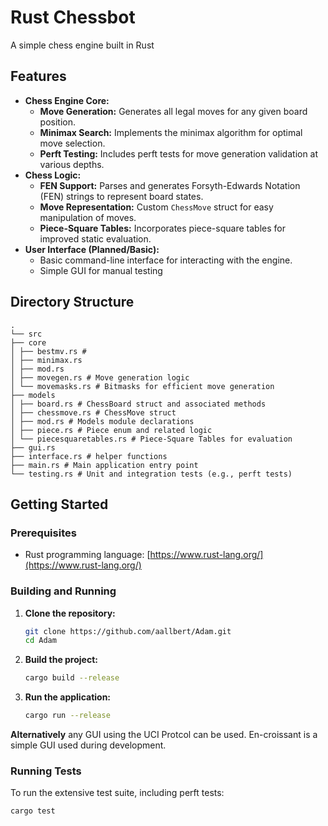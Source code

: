 # Rust Chessbot

A simple chess engine built in Rust

## Features

- **Chess Engine Core:**
  - **Move Generation:** Generates all legal moves for any given board position.
  - **Minimax Search:** Implements the minimax algorithm for optimal move selection.
  - **Perft Testing:** Includes perft tests for move generation validation at various depths.
- **Chess Logic:**
  - **FEN Support:** Parses and generates Forsyth-Edwards Notation (FEN) strings to represent board states.
  - **Move Representation:** Custom `ChessMove` struct for easy manipulation of moves.
  - **Piece-Square Tables:** Incorporates piece-square tables for improved static evaluation.
- **User Interface (Planned/Basic):**
  - Basic command-line interface for interacting with the engine.
  - Simple GUI for manual testing

## Directory Structure

```
.
└── src
├── core
│ ├── bestmv.rs #
│ ├── minimax.rs
│ ├── mod.rs
│ ├── movegen.rs # Move generation logic
│ └── movemasks.rs # Bitmasks for efficient move generation
├── models
│ ├── board.rs # ChessBoard struct and associated methods
│ ├── chessmove.rs # ChessMove struct
│ ├── mod.rs # Models module declarations
│ ├── piece.rs # Piece enum and related logic
│ └── piecesquaretables.rs # Piece-Square Tables for evaluation
├── gui.rs
├── interface.rs # helper functions
├── main.rs # Main application entry point
└── testing.rs # Unit and integration tests (e.g., perft tests)
```

## Getting Started

### Prerequisites

- Rust programming language: [https://www.rust-lang.org/](https://www.rust-lang.org/)

### Building and Running

1.  **Clone the repository:**

    ```bash
    git clone https://github.com/aallbert/Adam.git
    cd Adam
    ```

2.  **Build the project:**

    ```bash
    cargo build --release
    ```

3.  **Run the application:**
    ```bash
    cargo run --release
    ```

**Alternatively** any GUI using the UCI Protcol can be used. En-croissant is a simple GUI used during development.

### Running Tests

To run the extensive test suite, including perft tests:

```bash
cargo test
```
